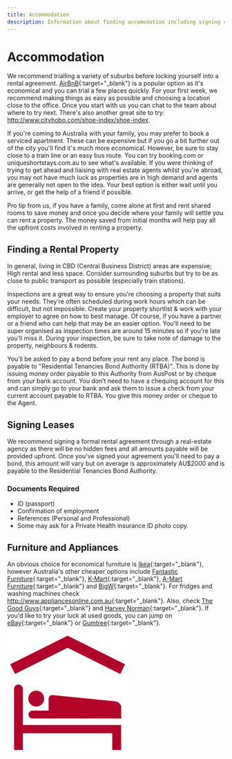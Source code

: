 ```yaml
---
title: Accommodation
description: Information about finding accomodation including signing contracts for rentals in Australia, what documents are requried and where to buy appliances
---
```


# Accommodation

We recommend trialling a variety of suburbs before locking yourself into a rental agreement. [AirBnB](https://www.airbnb.com.au){:target="\_blank"} is a
popular option as it's economical and you can trial a few places quickly. For
your first week, we recommend making things as easy as possible and choosing a
location close to the office. Once you start with us you can chat to the team
about where to try next. There's also another great site to try:
<http://www.cityhobo.com/shoe-index/shoe-index>.

If you're coming to Australia with your family, you may prefer to book a serviced apartment. These can be
expensive but if you go a bit further out of the city you'll find it's much more
economical. However, be sure to stay close to a train line or an easy bus route.
You can try booking.com or uniqueshortstays.com.au to see what's available. If
you were thinking of trying to get ahead and liaising with real estate agents
whilst you're abroad, you may not have much luck as properties are in high
demand and agents are generally not open to the idea. Your best option is either
wait until you arrive, or get the help of a friend if possible.

Pro tip from us, if you have a family, come alone at first and rent shared rooms to save money
and once you decide where your family will settle you can rent a property. The
money saved from initial months will help pay all the upfront costs involved in
renting a property.

## Finding a Rental Property

In general, living in CBD (Central Business District) areas are expensive; High rental and less space. Consider surrounding suburbs but try to be as close to public transport as possible (especially train stations).

Inspections are a great way to ensure you're choosing a property that suits your needs. They’re often scheduled during work hours which can be difficult, but not impossible. Create your property shortlist & work with your employer to agree on how to best manage. Of course, if you have a partner or a friend who can help that may be an easier option. You'll need to be super organised as inspection times are around 15 minutes so if you're late you’ll miss it. During your inspection, be sure to take note of damage to the property, neighbours & rodents.

You’ll be asked to pay a bond before your rent any place. The bond is payable to "Residential Tenancies Bond Authority (RTBA)". This is done by issuing money order payable to this Authority from AusPost or by cheque from your bank account. You don’t need to have a chequing account for this and can simply go to your bank and ask them to issue a check from your current account payable to RTBA.
You give this money order or cheque to the Agent.

## Signing Leases

We recommend signing a formal rental agreement through a real-estate agency as there will be no hidden fees and all amounts payable will be provided upfront. Once you've signed your agreement you'll need to pay a bond, this amount will vary but on average is approximately AU\$2000 and is payable to the Residential Tenancies Bond Authority.

### Documents Required

- ID (passport)
- Confirmation of employment
- References (Personal and Professional)
- Some may ask for a Private Health insurance ID photo copy.

## Furniture and Appliances

An obvious choice for economical furniture is [Ikea](http://www.ikea.com/au/en/){:target="\_blank"}, however Australia's other cheaper options include [Fantastic Furniture](https://www.fantasticfurniture.com.au/){:target="\_blank"}, [K-Mart](http://www.kmart.com.au/){:target="\_blank"}, [A-Mart Furniture](https://www.amartfurniture.com.au/){:target="\_blank"} and [BigW](https://www.bigw.com.au/){:target="\_blank"}. For fridges and washing machines check <http://www.appliancesonline.com.au>{:target="\_blank"}. Also, check [The Good Guys](http://www.thegoodguys.com.au/){:target="\_blank"} and [Harvey Norman](http://www.harveynorman.com.au/){:target="\_blank"}. If you'd like to try your luck at used goods, you can jump on [eBay](http://ebay.com.au/){:target="\_blank"} or [Gumtree](http://www.gumtree.com.au/){:target="\_blank"}.

![Accommodation](/images/accommodation.png?style=center 'Accommodation')
